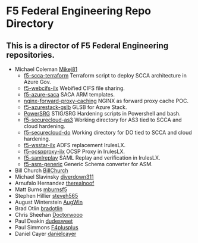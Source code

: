 # F5 Federal Engineering Repo Directory

## This is a director of F5 Federal Engineering repositories.

* Michael Coleman [Mikej81](https://github.com/Mikej81)
  * [f5-scca-terraform](https://github.com/Mikej81/f5-scca-terraform) Terraform script to deploy SCCA architecture in Azure Gov.
  * [f5-webcifs-ilx](https://github.com/Mikej81/f5-webcifs-ilx) Webified CIFS file sharing.
  * [f5-azure-saca](https://github.com/Mikej81/f5-azure-saca) SACA ARM templates.
  * [nginx-forward-proxy-caching](https://github.com/Mikej81/nginx-forward-proxy-caching)  NGINX as forward proxy cache POC.
  * [f5-azurestack-gslb](https://github.com/Mikej81/f5-azurestack-gslb) GLSB for Azure Stack.
  * [PowerSRG](https://github.com/Mikej81/PowerSRG)  STIG/SRG Hardening scripts in Powershell and bash.
  * [f5-securecloud-as3](https://github.com/Mikej81/f5-securecloud-AS3) Working directory for AS3 tied to SCCA and cloud hardening.
  * [f5-securecloud-do](https://github.com/Mikej81/f5-securecloud-DO) Working directory for DO tied to SCCA and cloud hardening.
  * [f5-wsstar-ilx](https://github.com/Mikej81/f5-wsstar-ilx) ADFS replacement IrulesLX.
  * [f5-ocspproxy-ilx](https://github.com/Mikej81/f5-ocspproxy-ilx) OCSP Proxy in IrulesLX.
  * [f5-samlreplay](https://github.com/Mikej81/f5-samlreplay) SAML Replay and verification in IrulesLX.
  * [f5-asm-generic](https://github.com/Mikej81/f5-asm-generic) Generic Schema converter for ASM.
* Bill Church [BillChurch](https://github.com/BillChurch)
* Michael Slavinsky [diverdown311](https://github.com/diverdown311)
* Arnufalo Hernandez [therealnoof](https://github.com/therealnoof)
* Matt Burns [mburnsf5](https://github.com/mburnsf5)
* Stephen Hillier [steveh565](https://github.com/steveh565)
* August Winterstein [AugWin](https://github.com/AugWin)
* Brad Otlin    [bradotlin](https://github.com/bradotlin)
* Chris Sheehan [Doctorwooo](https://github.com/Doctorwooo)
* Paul Deakin [dudesweet](https://github.com/dudesweet)
* Paul Simmons [F4plusplus](https://github.com/F4plusplus)
* Daniel Cayer [danielcayer](https://github.com/danielcayer)